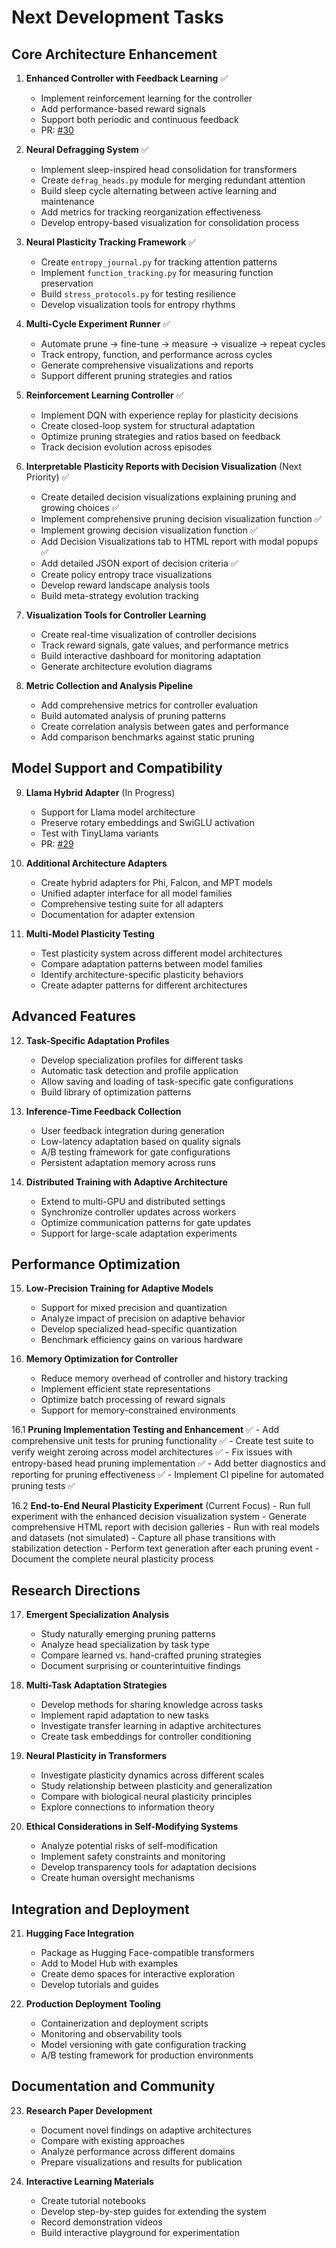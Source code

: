 # Next Development Tasks

## Core Architecture Enhancement

1. **Enhanced Controller with Feedback Learning** ✅
   - Implement reinforcement learning for the controller 
   - Add performance-based reward signals
   - Support both periodic and continuous feedback
   - PR: [#30](https://github.com/CambrianTech/sentinel-ai/pull/30)

2. **Neural Defragging System** ✅
   - Implement sleep-inspired head consolidation for transformers
   - Create `defrag_heads.py` module for merging redundant attention
   - Build sleep cycle alternating between active learning and maintenance
   - Add metrics for tracking reorganization effectiveness
   - Develop entropy-based visualization for consolidation process

3. **Neural Plasticity Tracking Framework** ✅
   - Create `entropy_journal.py` for tracking attention patterns
   - Implement `function_tracking.py` for measuring function preservation
   - Build `stress_protocols.py` for testing resilience
   - Develop visualization tools for entropy rhythms

4. **Multi-Cycle Experiment Runner** ✅
   - Automate prune → fine-tune → measure → visualize → repeat cycles
   - Track entropy, function, and performance across cycles
   - Generate comprehensive visualizations and reports
   - Support different pruning strategies and ratios

5. **Reinforcement Learning Controller** ✅
   - Implement DQN with experience replay for plasticity decisions
   - Create closed-loop system for structural adaptation
   - Optimize pruning strategies and ratios based on feedback
   - Track decision evolution across episodes

6. **Interpretable Plasticity Reports with Decision Visualization** (Next Priority) ✅
   - Create detailed decision visualizations explaining pruning and growing choices ✅
   - Implement comprehensive pruning decision visualization function ✅ 
   - Implement growing decision visualization function ✅
   - Add Decision Visualizations tab to HTML report with modal popups ✅
   - Add detailed JSON export of decision criteria ✅
   - Create policy entropy trace visualizations
   - Develop reward landscape analysis tools
   - Build meta-strategy evolution tracking

7. **Visualization Tools for Controller Learning**
   - Create real-time visualization of controller decisions
   - Track reward signals, gate values, and performance metrics
   - Build interactive dashboard for monitoring adaptation
   - Generate architecture evolution diagrams

8. **Metric Collection and Analysis Pipeline**
   - Add comprehensive metrics for controller evaluation
   - Build automated analysis of pruning patterns
   - Create correlation analysis between gates and performance
   - Add comparison benchmarks against static pruning

## Model Support and Compatibility

9. **Llama Hybrid Adapter** (In Progress)
   - Support for Llama model architecture
   - Preserve rotary embeddings and SwiGLU activation
   - Test with TinyLlama variants
   - PR: [#29](https://github.com/CambrianTech/sentinel-ai/pull/29)

10. **Additional Architecture Adapters**
    - Create hybrid adapters for Phi, Falcon, and MPT models
    - Unified adapter interface for all model families
    - Comprehensive testing suite for all adapters
    - Documentation for adapter extension

11. **Multi-Model Plasticity Testing**
    - Test plasticity system across different model architectures
    - Compare adaptation patterns between model families
    - Identify architecture-specific plasticity behaviors
    - Create adapter patterns for different architectures

## Advanced Features

12. **Task-Specific Adaptation Profiles**
    - Develop specialization profiles for different tasks
    - Automatic task detection and profile application
    - Allow saving and loading of task-specific gate configurations
    - Build library of optimization patterns

13. **Inference-Time Feedback Collection**
    - User feedback integration during generation
    - Low-latency adaptation based on quality signals
    - A/B testing framework for gate configurations
    - Persistent adaptation memory across runs

14. **Distributed Training with Adaptive Architecture**
    - Extend to multi-GPU and distributed settings
    - Synchronize controller updates across workers
    - Optimize communication patterns for gate updates
    - Support for large-scale adaptation experiments

## Performance Optimization

15. **Low-Precision Training for Adaptive Models**
    - Support for mixed precision and quantization
    - Analyze impact of precision on adaptive behavior
    - Develop specialized head-specific quantization
    - Benchmark efficiency gains on various hardware

16. **Memory Optimization for Controller**
    - Reduce memory overhead of controller and history tracking
    - Implement efficient state representations
    - Optimize batch processing of reward signals
    - Support for memory-constrained environments
    
16.1 **Pruning Implementation Testing and Enhancement** ✅
    - Add comprehensive unit tests for pruning functionality ✅
    - Create test suite to verify weight zeroing across model architectures ✅
    - Fix issues with entropy-based head pruning implementation ✅
    - Add better diagnostics and reporting for pruning effectiveness ✅
    - Implement CI pipeline for automated pruning tests ✅
    
16.2 **End-to-End Neural Plasticity Experiment** (Current Focus)
    - Run full experiment with the enhanced decision visualization system
    - Generate comprehensive HTML report with decision galleries
    - Run with real models and datasets (not simulated)
    - Capture all phase transitions with stabilization detection
    - Perform text generation after each pruning event
    - Document the complete neural plasticity process

## Research Directions

17. **Emergent Specialization Analysis**
    - Study naturally emerging pruning patterns
    - Analyze head specialization by task type
    - Compare learned vs. hand-crafted pruning strategies
    - Document surprising or counterintuitive findings

18. **Multi-Task Adaptation Strategies**
    - Develop methods for sharing knowledge across tasks
    - Implement rapid adaptation to new tasks
    - Investigate transfer learning in adaptive architectures
    - Create task embeddings for controller conditioning

19. **Neural Plasticity in Transformers**
    - Investigate plasticity dynamics across different scales
    - Study relationship between plasticity and generalization
    - Compare with biological neural plasticity principles
    - Explore connections to information theory

20. **Ethical Considerations in Self-Modifying Systems**
    - Analyze potential risks of self-modification
    - Implement safety constraints and monitoring
    - Develop transparency tools for adaptation decisions
    - Create human oversight mechanisms

## Integration and Deployment

21. **Hugging Face Integration**
    - Package as Hugging Face-compatible transformers
    - Add to Model Hub with examples
    - Create demo spaces for interactive exploration
    - Develop tutorials and guides

22. **Production Deployment Tooling**
    - Containerization and deployment scripts
    - Monitoring and observability tools
    - Model versioning with gate configuration tracking
    - A/B testing framework for production environments

## Documentation and Community

23. **Research Paper Development**
    - Document novel findings on adaptive architectures
    - Compare with existing approaches
    - Analyze performance across different domains
    - Prepare visualizations and results for publication

24. **Interactive Learning Materials**
    - Create tutorial notebooks
    - Develop step-by-step guides for extending the system
    - Record demonstration videos
    - Build interactive playground for experimentation